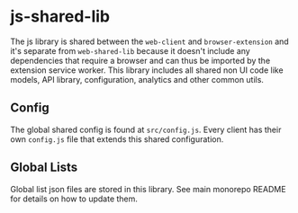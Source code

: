 # js-shared-lib

The js library is shared between the `web-client` and `browser-extension` and it's separate from `web-shared-lib` because it doesn't include any dependencies that require a browser and can thus be imported by the extension service worker. This library includes all shared non UI code like models, API library, configuration, analytics and other common utils.

## Config

The global shared config is found at `src/config.js`. Every client has their own `config.js` file that extends this shared configuration.

## Global Lists

Global list json files are stored in this library. See main monorepo README for details on how to update them.

